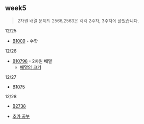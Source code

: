 ## week5
>2차원 배열 문제의 2566,2563은 각각 2주차, 3주차에 풀었습니다.

12/25
- [B1009](B1009.java) - 수학

12/26
- [B10798](B10798.java) - 2차원 배열
  - [배열의 크기](ArrayLength/arrSize.md) 

12/27
- [B1075](B1075.java) 

12/28
- [B2738]()

- [추가 공부](ExtraStudy/README.md)